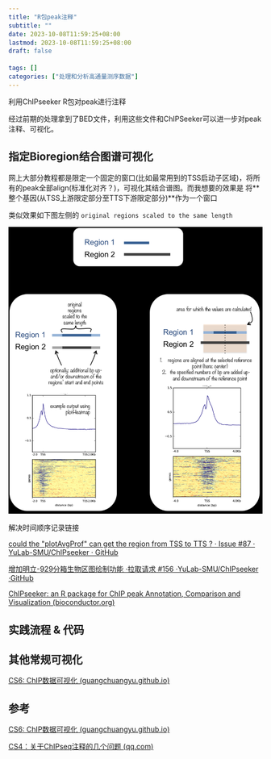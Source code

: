 ```yaml
---
title: "R包peak注释"
subtitle: ""
date: 2023-10-08T11:59:25+08:00
lastmod: 2023-10-08T11:59:25+08:00
draft: false

tags: []
categories: ["处理和分析高通量测序数据"]
---
```

利用ChIPseeker R包对peak进行注释

经过前期的处理拿到了BED文件，利用这些文件和ChIPSeeker可以进一步对peak注释、可视化。

## 指定Bioregion结合图谱可视化

网上大部分教程都是限定一个固定的窗口(比如最常用到的TSS启动子区域)，将所有的peak全部align(标准化对齐？)，可视化其结合谱图。而我想要的效果是 将**整个基因(从TSS上游限定部分至TTS下游限定部分)**作为一个窗口

类似效果如下图左侧的 `original regions scaled to the same length`

![1696779257160](image/index/1696779257160.png "deeptools示例")

解决时间顺序记录链接

[could the &#34;plotAvgProf&#34; can get the region from TSS to TTS ? · Issue #87 · YuLab-SMU/ChIPseeker · GitHub](https://github.com/YuLab-SMU/ChIPseeker/issues/87)

[增加明立-929分箱生物区图绘制功能 ·拉取请求 #156 ·YuLab-SMU/ChIPseeker ·GitHub](https://github.com/YuLab-SMU/ChIPseeker/pull/156)

[ChIPseeker: an R package for ChIP peak Annotation, Comparison and Visualization (bioconductor.org)](https://bioconductor.org/packages/devel/bioc/vignettes/ChIPseeker/inst/doc/ChIPseeker.html#profile-of-chip-peaks-binding-to-tts-regions)


## 实践流程 & 代码


## 其他常规可视化

[CS6: ChIP数据可视化 (guangchuangyu.github.io)](https://guangchuangyu.github.io/2017/10/chipseeker-visualization/)

## 参考

[CS6: ChIP数据可视化 (guangchuangyu.github.io)](https://guangchuangyu.github.io/2017/10/chipseeker-visualization/)

[CS4：关于ChIPseq注释的几个问题 (qq.com)](https://mp.weixin.qq.com/s?__biz=MzI5NjUyNzkxMg==&mid=2247484084&idx=1&sn=b3fb1b88a9f73e26278688dfbce60679&chksm=ec43b3f3db343ae5ea5a657b22bd0ed427c928f75c45484badaf6a6714777d8239cb0b1997b5#rd)
